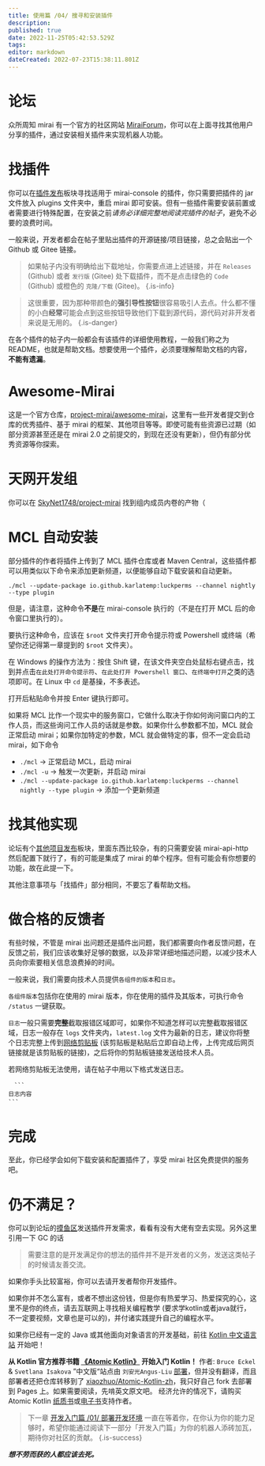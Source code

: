 ```yaml
---
title: 使用篇 /04/ 搜寻和安装插件
description: 
published: true
date: 2022-11-25T05:42:53.529Z
tags: 
editor: markdown
dateCreated: 2022-07-23T15:38:11.801Z
---
```


# 论坛
众所周知 mirai 有一个官方的社区网站 [MiraiForum](https://mirai.mamoe.net)，你可以在上面寻找其他用户分享的插件，通过安装相关插件来实现机器人功能。

# 找插件
你可以在[插件发布](https://mirai.mamoe.net/category/11)板块寻找适用于 mirai-console 的插件，你只需要把插件的 jar 文件放入 plugins 文件夹中，重启 mirai 即可安装。但有一些插件需要安装前置或者需要进行特殊配置，在安装之前*请务必详细完整地阅读完插件的帖子*，避免不必要的浪费时间。

一般来说，开发者都会在帖子里贴出插件的开源链接/项目链接，总之会贴出一个 Github 或 Gitee 链接。

>  如果帖子内没有明确给出下载地址，你需要点进上述链接，并在 `Releases` (Github) 或者 `发行版` (Gitee) 处下载插件，而不是点击绿色的 `Code` (Github) 或橙色的 `克隆/下载` (Gitee)。
{.is-info}

> 这很重要，因为那种带颜色的**强引导性按钮**很容易吸引人去点。什么都不懂的小白**经常**可能会点到这些按钮导致他们下载到源代码，源代码对非开发者来说是无用的。
{.is-danger}

在各个插件的帖子内一般都会有该插件的详细使用教程，一般我们称之为 README，也就是帮助文档。想要使用一个插件，必须要理解帮助文档的内容，**不能有遗漏**。

# Awesome-Mirai

这是一个官方仓库，[project-mirai/awesome-mirai](https://github.com/project-mirai/awesome-mirai)，这里有一些开发者提交到仓库的优秀插件、基于 mirai 的框架、其他项目等等。即使可能有些资源已过期（如部分资源甚至还是在 mirai 2.0 之前提交的，到现在还没有更新），但仍有部分优秀资源等你探索。

# 天网开发组

你可以在 [SkyNet1748/project-mirai](https://github.com/SkyNet1748/project-mirai) 找到组内成员内卷的产物（

# MCL 自动安装

部分插件的作者将插件上传到了 MCL 插件仓库或者 Maven Central，这些插件都可以用类似以下命令来添加更新频道，以便能够自动下载安装和自动更新。

```shell
./mcl --update-package io.github.karlatemp:luckperms --channel nightly --type plugin
```

但是，请注意，这种命令**不是**在 mirai-console 执行的（不是在打开 MCL 后的命令窗口里执行的）。

要执行这种命令，应该在 `$root` 文件夹打开命令提示符或 Powershell 或终端（希望你还记得第一章提到的 `$root` 文件夹）。

在 Windows 的操作方法为：按住 Shift 键，在该文件夹空白处鼠标右键点击，找到并点击`在此处打开命令提示符`、`在此处打开 Powershell 窗口`、`在终端中打开`之类的选项即可。在 Linux 中 `cd` 是基操，不多表述。

打开后粘贴命令并按 Enter 键执行即可。

如果将 MCL 比作一个现实中的服务窗口，它做什么取决于你如何询问窗口内的工作人员，而这些询问工作人员的话就是参数。如果你什么参数都不加，MCL 就会正常启动 mirai；如果你加特定的参数，MCL 就会做特定的事，但不一定会启动 mirai，如下命令

* `./mcl` → 正常启动 MCL，启动 mirai
* `./mcl -u` → 触发一次更新，并启动 mirai
* `./mcl --update-package io.github.karlatemp:luckperms --channel nightly --type plugin` → 添加一个更新频道

# 找其他实现

论坛有个[其他项目发布](https://mirai.mamoe.net/category/12)板块，里面东西比较杂，有的只需要安装 mirai-api-http 然后配置下就行了，有的可能是集成了 mirai 的单个程序。但有可能会有你想要的功能，故在此提一下。

其他注意事项与「找插件」部分相同，不要忘了看帮助文档。

# 做合格的反馈者

有些时候，不管是 mirai 出问题还是插件出问题，我们都需要向作者反馈问题，在反馈之前，我们应该收集好足够的数据，以及非常详细地描述问题，以减少技术人员向你索要相关信息浪费掉的时间。

一般来说，我们需要向技术人员提供`各组件的版本`和`日志`。

`各组件版本`包括你在使用的 mirai 版本，你在使用的插件及其版本，可执行命令 `/status` 一键获取。

`日志`一般只需要**完整**截取报错区域即可，如果你不知道怎样可以完整截取报错区域，日志一般存在 `logs` 文件夹内，`latest.log` 文件为最新的日志，建议你将整个日志完整上传到[网络剪贴板](https://paaster.io) (该剪贴板是粘贴后立即自动上传，上传完成后网页链接就是该剪贴板的链接)，之后将你的剪贴板链接发送给技术人员。

若网络剪贴板无法使用，请在帖子中用以下格式发送日志。

```
　```
日志内容
```　
```

# 完成

至此，你已经学会如何下载安装和配置插件了，享受 mirai 社区免费提供的服务吧。

# 仍不满足？

你可以到论坛的[摸鱼区](https://mirai.mamoe.net/category/5)发送插件开发需求，看看有没有大佬有空去实现。另外这里引用一下 GC 的话

> 需要注意的是开发满足你的想法的插件并不是开发者的义务，发送这类帖子的时候请友善交流。

如果你手头比较富裕，你可以去请开发者帮你开发插件。

如果你并不怎么富有，或者不想出这份钱，但是你有热爱学习、热爱探究的心，这里不是你的终点，请去互联网上寻找相关编程教学 (要求学kotlin或者java就行，不一定要视频，文章也是可以的)，并付诸实践提升自己的编程水平。

如果你已经有一定的 Java 或其他面向对象语言的开发基础，前往 [Kotlin 中文语言站](https://www.kotlincn.net/docs/reference/) 开始吧！

**从 Kotlin 官方推荐书籍 [《Atomic Kotlin》](https://atomic-kotlin.4pr.top/se01-ch02.html) 开始入门 Kotlin！**
作者: `Bruce Eckel` & `Svetlana Isakova`
”中文版“站点由 `刘安光Angus-Liu` [部署](https://github.com/MrXiaoM/Atomic-Kotlin-zh)，但并没有翻译，而且部署者还把仓库转移到了 [xiaozhuo/Atomic-Kotlin-zh](https://github.com/xiaozhuo/Atomic-Kotlin-zh)，我只好自己 fork 去部署到 Pages 上。如果需要阅读，先啃英文原文吧。
经济允许的情况下，请购买 Atomic Kotlin [纸质书](https://towniebookscb.indielite.org/book/9780981872551)或[电子书](https://leanpub.com/AtomicKotlin)支持作者。



> 下一章 [开发入门篇 /01/ 部署开发环境](/mirai/开发入门_部署开发环境) 一直在等着你，在你认为你的能力足够时，希望你能通过阅读下一部分「开发入门篇」为你的机器人添砖加瓦，期待你对社区的贡献。
{.is-success}


***想不劳而获的人都应该去死。***
